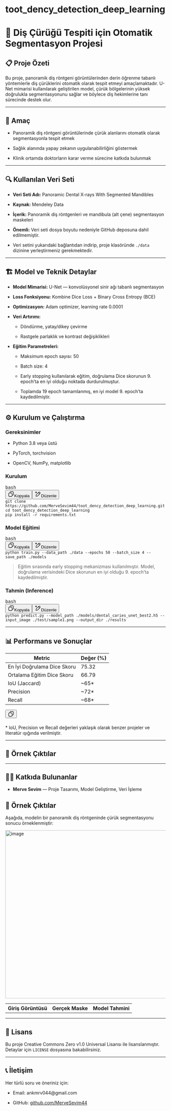 # toot_dency_detection_deep_learning
<h1 data-start="116" data-end="174">🦷 Diş Çürüğü Tespiti için Otomatik Segmentasyon Projesi</h1>
<h2 data-start="176" data-end="193">📋 Proje Özeti</h2>
<p data-start="195" data-end="502">Bu proje, panoramik diş röntgeni görüntülerinden derin öğrenme tabanlı yöntemlerle diş çürüklerini otomatik olarak tespit etmeyi amaçlamaktadır. U-Net mimarisi kullanılarak geliştirilen model, çürük bölgelerinin yüksek doğrulukla segmentasyonunu sağlar ve böylece diş hekimlerine tanı sürecinde destek olur.</p>
<hr data-start="504" data-end="507">
<h2 data-start="509" data-end="519">🎯 Amaç</h2>
<ul data-start="521" data-end="756">
<li data-start="521" data-end="623">
<p data-start="523" data-end="623">Panoramik diş röntgeni görüntülerinde çürük alanlarını otomatik olarak segmentasyonla tespit etmek</p>
</li>
<li data-start="624" data-end="687">
<p data-start="626" data-end="687">Sağlık alanında yapay zekanın uygulanabilirliğini göstermek</p>
</li>
<li data-start="688" data-end="756">
<p data-start="690" data-end="756">Klinik ortamda doktorların karar verme sürecine katkıda bulunmak</p>
</li>
</ul>
<hr data-start="758" data-end="761">
<h2 data-start="763" data-end="789">🔍 Kullanılan Veri Seti</h2>
<ul data-start="791" data-end="1228">
<li data-start="791" data-end="862">
<p data-start="793" data-end="862"><strong data-start="793" data-end="811">Veri Seti Adı:</strong> Panoramic Dental X-rays With Segmented Mandibles</p>
</li>
<li data-start="863" data-end="943">
<p data-start="865" data-end="943"><strong data-start="865" data-end="876">Kaynak:</strong> <a data-start="877" data-end="941" rel="noopener" target="_new" class="cursor-pointer">Mendeley Data</a></p>
</li>
<li data-start="944" data-end="1032">
<p data-start="946" data-end="1032"><strong data-start="946" data-end="957">İçerik:</strong> Panoramik diş röntgenleri ve mandibula (alt çene) segmentasyon maskeleri</p>
</li>
<li data-start="1033" data-end="1117">
<p data-start="1035" data-end="1117"><strong data-start="1035" data-end="1046">Önemli:</strong> Veri seti dosya boyutu nedeniyle GitHub deposuna dahil edilmemiştir.</p>
</li>
<li data-start="1118" data-end="1228">
<p data-start="1120" data-end="1228">Veri setini yukarıdaki bağlantıdan indirip, proje klasöründe <code data-start="1181" data-end="1189">./data</code> dizinine yerleştirmeniz gerekmektedir.</p>
</li>
</ul>
<hr data-start="1230" data-end="1233">
<h2 data-start="1235" data-end="1266">🏗️ Model ve Teknik Detaylar</h2>
<ul data-start="1268" data-end="1862">
<li data-start="1268" data-end="1344">
<p data-start="1270" data-end="1344"><strong data-start="1270" data-end="1289">Model Mimarisi:</strong> U-Net — konvolüsyonel sinir ağı tabanlı segmentasyon</p>
</li>
<li data-start="1345" data-end="1416">
<p data-start="1347" data-end="1416"><strong data-start="1347" data-end="1367">Loss Fonksiyonu:</strong> Kombine Dice Loss + Binary Cross Entropy (BCE)</p>
</li>
<li data-start="1417" data-end="1475">
<p data-start="1419" data-end="1475"><strong data-start="1419" data-end="1436">Optimizasyon:</strong> Adam optimizer, learning rate 0.0001</p>
</li>
<li data-start="1476" data-end="1586">
<p data-start="1478" data-end="1498"><strong data-start="1478" data-end="1496">Veri Artırımı:</strong></p>
<ul data-start="1501" data-end="1586">
<li data-start="1501" data-end="1534">
<p data-start="1503" data-end="1534">Döndürme, yatay/dikey çevirme</p>
</li>
<li data-start="1537" data-end="1586">
<p data-start="1539" data-end="1586">Rastgele parlaklık ve kontrast değişiklikleri</p>
</li>
</ul>
</li>
<li data-start="1587" data-end="1862">
<p data-start="1589" data-end="1616"><strong data-start="1589" data-end="1614">Eğitim Parametreleri:</strong></p>
<ul data-start="1619" data-end="1862">
<li data-start="1619" data-end="1648">
<p data-start="1621" data-end="1648">Maksimum epoch sayısı: 50</p>
</li>
<li data-start="1651" data-end="1668">
<p data-start="1653" data-end="1668">Batch size: 4</p>
</li>
<li data-start="1671" data-end="1784">
<p data-start="1673" data-end="1784">Early stopping kullanılarak eğitim, doğrulama Dice skorunun 9. epoch’ta en iyi olduğu noktada durdurulmuştur.</p>
</li>
<li data-start="1787" data-end="1862">
<p data-start="1789" data-end="1862">Toplamda 19 epoch tamamlanmış, en iyi model 9. epoch’ta kaydedilmiştir.</p>
</li>
</ul>
</li>
</ul>
<hr data-start="1864" data-end="1867">
<h2 data-start="1869" data-end="1896">⚙️ Kurulum ve Çalıştırma</h2>
<h3 data-start="1898" data-end="1915">Gereksinimler</h3>
<ul data-start="1917" data-end="1996">
<li data-start="1917" data-end="1941">
<p data-start="1919" data-end="1941">Python 3.8 veya üstü</p>
</li>
<li data-start="1942" data-end="1966">
<p data-start="1944" data-end="1966">PyTorch, torchvision</p>
</li>
<li data-start="1967" data-end="1996">
<p data-start="1969" data-end="1996">OpenCV, NumPy, matplotlib</p>
</li>
</ul>
<h3 data-start="1998" data-end="2009">Kurulum</h3>
<pre class="overflow-visible!" data-start="2011" data-end="2157"><div class="contain-inline-size rounded-2xl relative bg-token-sidebar-surface-primary"><div class="flex items-center text-token-text-secondary px-4 py-2 text-xs font-sans justify-between h-9 bg-token-sidebar-surface-primary select-none rounded-t-2xl">bash</div><div class="sticky top-9"><div class="absolute end-0 bottom-0 flex h-9 items-center pe-2"><div class="bg-token-bg-elevated-secondary text-token-text-secondary flex items-center gap-4 rounded-sm px-2 font-sans text-xs"><button class="flex gap-1 items-center select-none py-1" aria-label="Kopyala"><svg width="20" height="20" viewBox="0 0 20 20" fill="currentColor" xmlns="http://www.w3.org/2000/svg" class="icon-xs"><path d="M12.668 10.667C12.668 9.95614 12.668 9.46258 12.6367 9.0791C12.6137 8.79732 12.5758 8.60761 12.5244 8.46387L12.4688 8.33399C12.3148 8.03193 12.0803 7.77885 11.793 7.60254L11.666 7.53125C11.508 7.45087 11.2963 7.39395 10.9209 7.36328C10.5374 7.33197 10.0439 7.33203 9.33301 7.33203H6.5C5.78896 7.33203 5.29563 7.33195 4.91211 7.36328C4.63016 7.38632 4.44065 7.42413 4.29688 7.47559L4.16699 7.53125C3.86488 7.68518 3.61186 7.9196 3.43555 8.20703L3.36524 8.33399C3.28478 8.49198 3.22795 8.70352 3.19727 9.0791C3.16595 9.46259 3.16504 9.95611 3.16504 10.667V13.5C3.16504 14.211 3.16593 14.7044 3.19727 15.0879C3.22797 15.4636 3.28473 15.675 3.36524 15.833L3.43555 15.959C3.61186 16.2466 3.86474 16.4807 4.16699 16.6348L4.29688 16.6914C4.44063 16.7428 4.63025 16.7797 4.91211 16.8027C5.29563 16.8341 5.78896 16.835 6.5 16.835H9.33301C10.0439 16.835 10.5374 16.8341 10.9209 16.8027C11.2965 16.772 11.508 16.7152 11.666 16.6348L11.793 16.5645C12.0804 16.3881 12.3148 16.1351 12.4688 15.833L12.5244 15.7031C12.5759 15.5594 12.6137 15.3698 12.6367 15.0879C12.6681 14.7044 12.668 14.211 12.668 13.5V10.667ZM13.998 12.665C14.4528 12.6634 14.8011 12.6602 15.0879 12.6367C15.4635 12.606 15.675 12.5492 15.833 12.4688L15.959 12.3975C16.2466 12.2211 16.4808 11.9682 16.6348 11.666L16.6914 11.5361C16.7428 11.3924 16.7797 11.2026 16.8027 10.9209C16.8341 10.5374 16.835 10.0439 16.835 9.33301V6.5C16.835 5.78896 16.8341 5.29563 16.8027 4.91211C16.7797 4.63025 16.7428 4.44063 16.6914 4.29688L16.6348 4.16699C16.4807 3.86474 16.2466 3.61186 15.959 3.43555L15.833 3.36524C15.675 3.28473 15.4636 3.22797 15.0879 3.19727C14.7044 3.16593 14.211 3.16504 13.5 3.16504H10.667C9.9561 3.16504 9.46259 3.16595 9.0791 3.19727C8.79739 3.22028 8.6076 3.2572 8.46387 3.30859L8.33399 3.36524C8.03176 3.51923 7.77886 3.75343 7.60254 4.04102L7.53125 4.16699C7.4508 4.32498 7.39397 4.53655 7.36328 4.91211C7.33985 5.19893 7.33562 5.54719 7.33399 6.00195H9.33301C10.022 6.00195 10.5791 6.00131 11.0293 6.03809C11.4873 6.07551 11.8937 6.15471 12.2705 6.34668L12.4883 6.46875C12.984 6.7728 13.3878 7.20854 13.6533 7.72949L13.7197 7.87207C13.8642 8.20859 13.9292 8.56974 13.9619 8.9707C13.9987 9.42092 13.998 9.97799 13.998 10.667V12.665ZM18.165 9.33301C18.165 10.022 18.1657 10.5791 18.1289 11.0293C18.0961 11.4302 18.0311 11.7914 17.8867 12.1279L17.8203 12.2705C17.5549 12.7914 17.1509 13.2272 16.6553 13.5313L16.4365 13.6533C16.0599 13.8452 15.6541 13.9245 15.1963 13.9619C14.8593 13.9895 14.4624 13.9935 13.9951 13.9951C13.9935 14.4624 13.9895 14.8593 13.9619 15.1963C13.9292 15.597 13.864 15.9576 13.7197 16.2939L13.6533 16.4365C13.3878 16.9576 12.9841 17.3941 12.4883 17.6982L12.2705 17.8203C11.8937 18.0123 11.4873 18.0915 11.0293 18.1289C10.5791 18.1657 10.022 18.165 9.33301 18.165H6.5C5.81091 18.165 5.25395 18.1657 4.80371 18.1289C4.40306 18.0962 4.04235 18.031 3.70606 17.8867L3.56348 17.8203C3.04244 17.5548 2.60585 17.151 2.30176 16.6553L2.17969 16.4365C1.98788 16.0599 1.90851 15.6541 1.87109 15.1963C1.83431 14.746 1.83496 14.1891 1.83496 13.5V10.667C1.83496 9.978 1.83432 9.42091 1.87109 8.9707C1.90851 8.5127 1.98772 8.10625 2.17969 7.72949L2.30176 7.51172C2.60586 7.0159 3.04236 6.6122 3.56348 6.34668L3.70606 6.28027C4.04237 6.136 4.40303 6.07083 4.80371 6.03809C5.14051 6.01057 5.53708 6.00551 6.00391 6.00391C6.00551 5.53708 6.01057 5.14051 6.03809 4.80371C6.0755 4.34588 6.15483 3.94012 6.34668 3.56348L6.46875 3.34473C6.77282 2.84912 7.20856 2.44514 7.72949 2.17969L7.87207 2.11328C8.20855 1.96886 8.56979 1.90385 8.9707 1.87109C9.42091 1.83432 9.978 1.83496 10.667 1.83496H13.5C14.1891 1.83496 14.746 1.83431 15.1963 1.87109C15.6541 1.90851 16.0599 1.98788 16.4365 2.17969L16.6553 2.30176C17.151 2.60585 17.5548 3.04244 17.8203 3.56348L17.8867 3.70606C18.031 4.04235 18.0962 4.40306 18.1289 4.80371C18.1657 5.25395 18.165 5.81091 18.165 6.5V9.33301Z"></path></svg>Kopyala</button><span class="" data-state="closed"><button class="flex items-center gap-1 py-1 select-none"><svg width="20" height="20" viewBox="0 0 20 20" fill="currentColor" xmlns="http://www.w3.org/2000/svg" class="icon-xs"><path d="M12.0303 4.11328C13.4406 2.70317 15.7275 2.70305 17.1377 4.11328C18.5474 5.52355 18.5476 7.81057 17.1377 9.2207L10.8457 15.5117C10.522 15.8354 10.2868 16.0723 10.0547 16.2627L9.82031 16.4395C9.61539 16.5794 9.39783 16.7003 9.1709 16.7998L8.94141 16.8916C8.75976 16.9582 8.57206 17.0072 8.35547 17.0518L7.59082 17.1865L5.19727 17.5859C5.05455 17.6097 4.90286 17.6358 4.77441 17.6455C4.67576 17.653 4.54196 17.6555 4.39648 17.6201L4.24707 17.5703C4.02415 17.4746 3.84119 17.3068 3.72559 17.0957L3.67969 17.0029C3.59322 16.8013 3.59553 16.6073 3.60547 16.4756C3.61519 16.3473 3.6403 16.1963 3.66406 16.0537L4.06348 13.6602C4.1638 13.0582 4.22517 12.6732 4.3584 12.3096L4.45117 12.0791C4.55073 11.8521 4.67152 11.6346 4.81152 11.4297L4.9873 11.1953C5.17772 10.9632 5.4146 10.728 5.73828 10.4043L12.0303 4.11328ZM6.67871 11.3447C6.32926 11.6942 6.14542 11.8803 6.01953 12.0332L5.90918 12.1797C5.81574 12.3165 5.73539 12.4618 5.66895 12.6133L5.60742 12.7666C5.52668 12.9869 5.48332 13.229 5.375 13.8789L4.97656 16.2725L4.97559 16.2744H4.97852L7.37207 15.875L8.08887 15.749C8.25765 15.7147 8.37336 15.6839 8.4834 15.6436L8.63672 15.5811C8.78817 15.5146 8.93356 15.4342 9.07031 15.3408L9.2168 15.2305C9.36965 15.1046 9.55583 14.9207 9.90527 14.5713L14.8926 9.58301L11.666 6.35742L6.67871 11.3447ZM16.1963 5.05371C15.3054 4.16304 13.8616 4.16305 12.9707 5.05371L12.6074 5.41602L15.833 8.64258L16.1963 8.2793C17.0869 7.38845 17.0869 5.94456 16.1963 5.05371Z"></path><path d="M4.58301 1.7832C4.72589 1.7832 4.84877 1.88437 4.87695 2.02441C4.99384 2.60873 5.22432 3.11642 5.58398 3.50391C5.94115 3.88854 6.44253 4.172 7.13281 4.28711C7.27713 4.3114 7.38267 4.43665 7.38281 4.58301C7.38281 4.7295 7.27723 4.8546 7.13281 4.87891C6.44249 4.99401 5.94116 5.27746 5.58398 5.66211C5.26908 6.00126 5.05404 6.43267 4.92676 6.92676L4.87695 7.1416C4.84891 7.28183 4.72601 7.38281 4.58301 7.38281C4.44013 7.38267 4.31709 7.28173 4.28906 7.1416C4.17212 6.55728 3.94179 6.04956 3.58203 5.66211C3.22483 5.27757 2.72347 4.99395 2.0332 4.87891C1.88897 4.85446 1.7832 4.72938 1.7832 4.58301C1.78335 4.43673 1.88902 4.3115 2.0332 4.28711C2.72366 4.17203 3.22481 3.88861 3.58203 3.50391C3.94186 3.11638 4.17214 2.60888 4.28906 2.02441L4.30371 1.97363C4.34801 1.86052 4.45804 1.78333 4.58301 1.7832Z"></path></svg>Düzenle</button></span></div></div></div><div class="overflow-y-auto p-4" dir="ltr"><code class="whitespace-pre! language-bash"><span><span>git </span><span><span class="hljs-built_in">clone</span></span><span> https://github.com/MerveSevim44/toot_dency_detection_deep_learning.git
</span><span><span class="hljs-built_in">cd</span></span><span> toot_dency_detection_deep_learning
pip install -r requirements.txt
</span></span></code></div></div></pre>

<h3 data-start="2159" data-end="2176">Model Eğitimi</h3>
<pre class="overflow-visible!" data-start="2178" data-end="2272"><div class="contain-inline-size rounded-2xl relative bg-token-sidebar-surface-primary"><div class="flex items-center text-token-text-secondary px-4 py-2 text-xs font-sans justify-between h-9 bg-token-sidebar-surface-primary select-none rounded-t-2xl">bash</div><div class="sticky top-9"><div class="absolute end-0 bottom-0 flex h-9 items-center pe-2"><div class="bg-token-bg-elevated-secondary text-token-text-secondary flex items-center gap-4 rounded-sm px-2 font-sans text-xs"><button class="flex gap-1 items-center select-none py-1" aria-label="Kopyala"><svg width="20" height="20" viewBox="0 0 20 20" fill="currentColor" xmlns="http://www.w3.org/2000/svg" class="icon-xs"><path d="M12.668 10.667C12.668 9.95614 12.668 9.46258 12.6367 9.0791C12.6137 8.79732 12.5758 8.60761 12.5244 8.46387L12.4688 8.33399C12.3148 8.03193 12.0803 7.77885 11.793 7.60254L11.666 7.53125C11.508 7.45087 11.2963 7.39395 10.9209 7.36328C10.5374 7.33197 10.0439 7.33203 9.33301 7.33203H6.5C5.78896 7.33203 5.29563 7.33195 4.91211 7.36328C4.63016 7.38632 4.44065 7.42413 4.29688 7.47559L4.16699 7.53125C3.86488 7.68518 3.61186 7.9196 3.43555 8.20703L3.36524 8.33399C3.28478 8.49198 3.22795 8.70352 3.19727 9.0791C3.16595 9.46259 3.16504 9.95611 3.16504 10.667V13.5C3.16504 14.211 3.16593 14.7044 3.19727 15.0879C3.22797 15.4636 3.28473 15.675 3.36524 15.833L3.43555 15.959C3.61186 16.2466 3.86474 16.4807 4.16699 16.6348L4.29688 16.6914C4.44063 16.7428 4.63025 16.7797 4.91211 16.8027C5.29563 16.8341 5.78896 16.835 6.5 16.835H9.33301C10.0439 16.835 10.5374 16.8341 10.9209 16.8027C11.2965 16.772 11.508 16.7152 11.666 16.6348L11.793 16.5645C12.0804 16.3881 12.3148 16.1351 12.4688 15.833L12.5244 15.7031C12.5759 15.5594 12.6137 15.3698 12.6367 15.0879C12.6681 14.7044 12.668 14.211 12.668 13.5V10.667ZM13.998 12.665C14.4528 12.6634 14.8011 12.6602 15.0879 12.6367C15.4635 12.606 15.675 12.5492 15.833 12.4688L15.959 12.3975C16.2466 12.2211 16.4808 11.9682 16.6348 11.666L16.6914 11.5361C16.7428 11.3924 16.7797 11.2026 16.8027 10.9209C16.8341 10.5374 16.835 10.0439 16.835 9.33301V6.5C16.835 5.78896 16.8341 5.29563 16.8027 4.91211C16.7797 4.63025 16.7428 4.44063 16.6914 4.29688L16.6348 4.16699C16.4807 3.86474 16.2466 3.61186 15.959 3.43555L15.833 3.36524C15.675 3.28473 15.4636 3.22797 15.0879 3.19727C14.7044 3.16593 14.211 3.16504 13.5 3.16504H10.667C9.9561 3.16504 9.46259 3.16595 9.0791 3.19727C8.79739 3.22028 8.6076 3.2572 8.46387 3.30859L8.33399 3.36524C8.03176 3.51923 7.77886 3.75343 7.60254 4.04102L7.53125 4.16699C7.4508 4.32498 7.39397 4.53655 7.36328 4.91211C7.33985 5.19893 7.33562 5.54719 7.33399 6.00195H9.33301C10.022 6.00195 10.5791 6.00131 11.0293 6.03809C11.4873 6.07551 11.8937 6.15471 12.2705 6.34668L12.4883 6.46875C12.984 6.7728 13.3878 7.20854 13.6533 7.72949L13.7197 7.87207C13.8642 8.20859 13.9292 8.56974 13.9619 8.9707C13.9987 9.42092 13.998 9.97799 13.998 10.667V12.665ZM18.165 9.33301C18.165 10.022 18.1657 10.5791 18.1289 11.0293C18.0961 11.4302 18.0311 11.7914 17.8867 12.1279L17.8203 12.2705C17.5549 12.7914 17.1509 13.2272 16.6553 13.5313L16.4365 13.6533C16.0599 13.8452 15.6541 13.9245 15.1963 13.9619C14.8593 13.9895 14.4624 13.9935 13.9951 13.9951C13.9935 14.4624 13.9895 14.8593 13.9619 15.1963C13.9292 15.597 13.864 15.9576 13.7197 16.2939L13.6533 16.4365C13.3878 16.9576 12.9841 17.3941 12.4883 17.6982L12.2705 17.8203C11.8937 18.0123 11.4873 18.0915 11.0293 18.1289C10.5791 18.1657 10.022 18.165 9.33301 18.165H6.5C5.81091 18.165 5.25395 18.1657 4.80371 18.1289C4.40306 18.0962 4.04235 18.031 3.70606 17.8867L3.56348 17.8203C3.04244 17.5548 2.60585 17.151 2.30176 16.6553L2.17969 16.4365C1.98788 16.0599 1.90851 15.6541 1.87109 15.1963C1.83431 14.746 1.83496 14.1891 1.83496 13.5V10.667C1.83496 9.978 1.83432 9.42091 1.87109 8.9707C1.90851 8.5127 1.98772 8.10625 2.17969 7.72949L2.30176 7.51172C2.60586 7.0159 3.04236 6.6122 3.56348 6.34668L3.70606 6.28027C4.04237 6.136 4.40303 6.07083 4.80371 6.03809C5.14051 6.01057 5.53708 6.00551 6.00391 6.00391C6.00551 5.53708 6.01057 5.14051 6.03809 4.80371C6.0755 4.34588 6.15483 3.94012 6.34668 3.56348L6.46875 3.34473C6.77282 2.84912 7.20856 2.44514 7.72949 2.17969L7.87207 2.11328C8.20855 1.96886 8.56979 1.90385 8.9707 1.87109C9.42091 1.83432 9.978 1.83496 10.667 1.83496H13.5C14.1891 1.83496 14.746 1.83431 15.1963 1.87109C15.6541 1.90851 16.0599 1.98788 16.4365 2.17969L16.6553 2.30176C17.151 2.60585 17.5548 3.04244 17.8203 3.56348L17.8867 3.70606C18.031 4.04235 18.0962 4.40306 18.1289 4.80371C18.1657 5.25395 18.165 5.81091 18.165 6.5V9.33301Z"></path></svg>Kopyala</button><span class="" data-state="closed"><button class="flex items-center gap-1 py-1 select-none"><svg width="20" height="20" viewBox="0 0 20 20" fill="currentColor" xmlns="http://www.w3.org/2000/svg" class="icon-xs"><path d="M12.0303 4.11328C13.4406 2.70317 15.7275 2.70305 17.1377 4.11328C18.5474 5.52355 18.5476 7.81057 17.1377 9.2207L10.8457 15.5117C10.522 15.8354 10.2868 16.0723 10.0547 16.2627L9.82031 16.4395C9.61539 16.5794 9.39783 16.7003 9.1709 16.7998L8.94141 16.8916C8.75976 16.9582 8.57206 17.0072 8.35547 17.0518L7.59082 17.1865L5.19727 17.5859C5.05455 17.6097 4.90286 17.6358 4.77441 17.6455C4.67576 17.653 4.54196 17.6555 4.39648 17.6201L4.24707 17.5703C4.02415 17.4746 3.84119 17.3068 3.72559 17.0957L3.67969 17.0029C3.59322 16.8013 3.59553 16.6073 3.60547 16.4756C3.61519 16.3473 3.6403 16.1963 3.66406 16.0537L4.06348 13.6602C4.1638 13.0582 4.22517 12.6732 4.3584 12.3096L4.45117 12.0791C4.55073 11.8521 4.67152 11.6346 4.81152 11.4297L4.9873 11.1953C5.17772 10.9632 5.4146 10.728 5.73828 10.4043L12.0303 4.11328ZM6.67871 11.3447C6.32926 11.6942 6.14542 11.8803 6.01953 12.0332L5.90918 12.1797C5.81574 12.3165 5.73539 12.4618 5.66895 12.6133L5.60742 12.7666C5.52668 12.9869 5.48332 13.229 5.375 13.8789L4.97656 16.2725L4.97559 16.2744H4.97852L7.37207 15.875L8.08887 15.749C8.25765 15.7147 8.37336 15.6839 8.4834 15.6436L8.63672 15.5811C8.78817 15.5146 8.93356 15.4342 9.07031 15.3408L9.2168 15.2305C9.36965 15.1046 9.55583 14.9207 9.90527 14.5713L14.8926 9.58301L11.666 6.35742L6.67871 11.3447ZM16.1963 5.05371C15.3054 4.16304 13.8616 4.16305 12.9707 5.05371L12.6074 5.41602L15.833 8.64258L16.1963 8.2793C17.0869 7.38845 17.0869 5.94456 16.1963 5.05371Z"></path><path d="M4.58301 1.7832C4.72589 1.7832 4.84877 1.88437 4.87695 2.02441C4.99384 2.60873 5.22432 3.11642 5.58398 3.50391C5.94115 3.88854 6.44253 4.172 7.13281 4.28711C7.27713 4.3114 7.38267 4.43665 7.38281 4.58301C7.38281 4.7295 7.27723 4.8546 7.13281 4.87891C6.44249 4.99401 5.94116 5.27746 5.58398 5.66211C5.26908 6.00126 5.05404 6.43267 4.92676 6.92676L4.87695 7.1416C4.84891 7.28183 4.72601 7.38281 4.58301 7.38281C4.44013 7.38267 4.31709 7.28173 4.28906 7.1416C4.17212 6.55728 3.94179 6.04956 3.58203 5.66211C3.22483 5.27757 2.72347 4.99395 2.0332 4.87891C1.88897 4.85446 1.7832 4.72938 1.7832 4.58301C1.78335 4.43673 1.88902 4.3115 2.0332 4.28711C2.72366 4.17203 3.22481 3.88861 3.58203 3.50391C3.94186 3.11638 4.17214 2.60888 4.28906 2.02441L4.30371 1.97363C4.34801 1.86052 4.45804 1.78333 4.58301 1.7832Z"></path></svg>Düzenle</button></span></div></div></div><div class="overflow-y-auto p-4" dir="ltr"><code class="whitespace-pre! language-bash"><span><span>python train.py --data_path ./data --epochs 50 --batch_size 4 --save_path ./models
</span></span></code></div></div></pre>
<blockquote data-start="2274" data-end="2420">
<p data-start="2276" data-end="2420">Eğitim sırasında early stopping mekanizması kullanılmıştır. Model, doğrulama verisindeki Dice skorunun en iyi olduğu 9. epoch’ta kaydedilmiştir.</p>
</blockquote>
<h3 data-start="2422" data-end="2444">Tahmin (Inference)</h3>
<pre class="overflow-visible!" data-start="2446" data-end="2567"><div class="contain-inline-size rounded-2xl relative bg-token-sidebar-surface-primary"><div class="flex items-center text-token-text-secondary px-4 py-2 text-xs font-sans justify-between h-9 bg-token-sidebar-surface-primary select-none rounded-t-2xl">bash</div><div class="sticky top-9"><div class="absolute end-0 bottom-0 flex h-9 items-center pe-2"><div class="bg-token-bg-elevated-secondary text-token-text-secondary flex items-center gap-4 rounded-sm px-2 font-sans text-xs"><button class="flex gap-1 items-center select-none py-1" aria-label="Kopyala"><svg width="20" height="20" viewBox="0 0 20 20" fill="currentColor" xmlns="http://www.w3.org/2000/svg" class="icon-xs"><path d="M12.668 10.667C12.668 9.95614 12.668 9.46258 12.6367 9.0791C12.6137 8.79732 12.5758 8.60761 12.5244 8.46387L12.4688 8.33399C12.3148 8.03193 12.0803 7.77885 11.793 7.60254L11.666 7.53125C11.508 7.45087 11.2963 7.39395 10.9209 7.36328C10.5374 7.33197 10.0439 7.33203 9.33301 7.33203H6.5C5.78896 7.33203 5.29563 7.33195 4.91211 7.36328C4.63016 7.38632 4.44065 7.42413 4.29688 7.47559L4.16699 7.53125C3.86488 7.68518 3.61186 7.9196 3.43555 8.20703L3.36524 8.33399C3.28478 8.49198 3.22795 8.70352 3.19727 9.0791C3.16595 9.46259 3.16504 9.95611 3.16504 10.667V13.5C3.16504 14.211 3.16593 14.7044 3.19727 15.0879C3.22797 15.4636 3.28473 15.675 3.36524 15.833L3.43555 15.959C3.61186 16.2466 3.86474 16.4807 4.16699 16.6348L4.29688 16.6914C4.44063 16.7428 4.63025 16.7797 4.91211 16.8027C5.29563 16.8341 5.78896 16.835 6.5 16.835H9.33301C10.0439 16.835 10.5374 16.8341 10.9209 16.8027C11.2965 16.772 11.508 16.7152 11.666 16.6348L11.793 16.5645C12.0804 16.3881 12.3148 16.1351 12.4688 15.833L12.5244 15.7031C12.5759 15.5594 12.6137 15.3698 12.6367 15.0879C12.6681 14.7044 12.668 14.211 12.668 13.5V10.667ZM13.998 12.665C14.4528 12.6634 14.8011 12.6602 15.0879 12.6367C15.4635 12.606 15.675 12.5492 15.833 12.4688L15.959 12.3975C16.2466 12.2211 16.4808 11.9682 16.6348 11.666L16.6914 11.5361C16.7428 11.3924 16.7797 11.2026 16.8027 10.9209C16.8341 10.5374 16.835 10.0439 16.835 9.33301V6.5C16.835 5.78896 16.8341 5.29563 16.8027 4.91211C16.7797 4.63025 16.7428 4.44063 16.6914 4.29688L16.6348 4.16699C16.4807 3.86474 16.2466 3.61186 15.959 3.43555L15.833 3.36524C15.675 3.28473 15.4636 3.22797 15.0879 3.19727C14.7044 3.16593 14.211 3.16504 13.5 3.16504H10.667C9.9561 3.16504 9.46259 3.16595 9.0791 3.19727C8.79739 3.22028 8.6076 3.2572 8.46387 3.30859L8.33399 3.36524C8.03176 3.51923 7.77886 3.75343 7.60254 4.04102L7.53125 4.16699C7.4508 4.32498 7.39397 4.53655 7.36328 4.91211C7.33985 5.19893 7.33562 5.54719 7.33399 6.00195H9.33301C10.022 6.00195 10.5791 6.00131 11.0293 6.03809C11.4873 6.07551 11.8937 6.15471 12.2705 6.34668L12.4883 6.46875C12.984 6.7728 13.3878 7.20854 13.6533 7.72949L13.7197 7.87207C13.8642 8.20859 13.9292 8.56974 13.9619 8.9707C13.9987 9.42092 13.998 9.97799 13.998 10.667V12.665ZM18.165 9.33301C18.165 10.022 18.1657 10.5791 18.1289 11.0293C18.0961 11.4302 18.0311 11.7914 17.8867 12.1279L17.8203 12.2705C17.5549 12.7914 17.1509 13.2272 16.6553 13.5313L16.4365 13.6533C16.0599 13.8452 15.6541 13.9245 15.1963 13.9619C14.8593 13.9895 14.4624 13.9935 13.9951 13.9951C13.9935 14.4624 13.9895 14.8593 13.9619 15.1963C13.9292 15.597 13.864 15.9576 13.7197 16.2939L13.6533 16.4365C13.3878 16.9576 12.9841 17.3941 12.4883 17.6982L12.2705 17.8203C11.8937 18.0123 11.4873 18.0915 11.0293 18.1289C10.5791 18.1657 10.022 18.165 9.33301 18.165H6.5C5.81091 18.165 5.25395 18.1657 4.80371 18.1289C4.40306 18.0962 4.04235 18.031 3.70606 17.8867L3.56348 17.8203C3.04244 17.5548 2.60585 17.151 2.30176 16.6553L2.17969 16.4365C1.98788 16.0599 1.90851 15.6541 1.87109 15.1963C1.83431 14.746 1.83496 14.1891 1.83496 13.5V10.667C1.83496 9.978 1.83432 9.42091 1.87109 8.9707C1.90851 8.5127 1.98772 8.10625 2.17969 7.72949L2.30176 7.51172C2.60586 7.0159 3.04236 6.6122 3.56348 6.34668L3.70606 6.28027C4.04237 6.136 4.40303 6.07083 4.80371 6.03809C5.14051 6.01057 5.53708 6.00551 6.00391 6.00391C6.00551 5.53708 6.01057 5.14051 6.03809 4.80371C6.0755 4.34588 6.15483 3.94012 6.34668 3.56348L6.46875 3.34473C6.77282 2.84912 7.20856 2.44514 7.72949 2.17969L7.87207 2.11328C8.20855 1.96886 8.56979 1.90385 8.9707 1.87109C9.42091 1.83432 9.978 1.83496 10.667 1.83496H13.5C14.1891 1.83496 14.746 1.83431 15.1963 1.87109C15.6541 1.90851 16.0599 1.98788 16.4365 2.17969L16.6553 2.30176C17.151 2.60585 17.5548 3.04244 17.8203 3.56348L17.8867 3.70606C18.031 4.04235 18.0962 4.40306 18.1289 4.80371C18.1657 5.25395 18.165 5.81091 18.165 6.5V9.33301Z"></path></svg>Kopyala</button><span class="" data-state="closed"><button class="flex items-center gap-1 py-1 select-none"><svg width="20" height="20" viewBox="0 0 20 20" fill="currentColor" xmlns="http://www.w3.org/2000/svg" class="icon-xs"><path d="M12.0303 4.11328C13.4406 2.70317 15.7275 2.70305 17.1377 4.11328C18.5474 5.52355 18.5476 7.81057 17.1377 9.2207L10.8457 15.5117C10.522 15.8354 10.2868 16.0723 10.0547 16.2627L9.82031 16.4395C9.61539 16.5794 9.39783 16.7003 9.1709 16.7998L8.94141 16.8916C8.75976 16.9582 8.57206 17.0072 8.35547 17.0518L7.59082 17.1865L5.19727 17.5859C5.05455 17.6097 4.90286 17.6358 4.77441 17.6455C4.67576 17.653 4.54196 17.6555 4.39648 17.6201L4.24707 17.5703C4.02415 17.4746 3.84119 17.3068 3.72559 17.0957L3.67969 17.0029C3.59322 16.8013 3.59553 16.6073 3.60547 16.4756C3.61519 16.3473 3.6403 16.1963 3.66406 16.0537L4.06348 13.6602C4.1638 13.0582 4.22517 12.6732 4.3584 12.3096L4.45117 12.0791C4.55073 11.8521 4.67152 11.6346 4.81152 11.4297L4.9873 11.1953C5.17772 10.9632 5.4146 10.728 5.73828 10.4043L12.0303 4.11328ZM6.67871 11.3447C6.32926 11.6942 6.14542 11.8803 6.01953 12.0332L5.90918 12.1797C5.81574 12.3165 5.73539 12.4618 5.66895 12.6133L5.60742 12.7666C5.52668 12.9869 5.48332 13.229 5.375 13.8789L4.97656 16.2725L4.97559 16.2744H4.97852L7.37207 15.875L8.08887 15.749C8.25765 15.7147 8.37336 15.6839 8.4834 15.6436L8.63672 15.5811C8.78817 15.5146 8.93356 15.4342 9.07031 15.3408L9.2168 15.2305C9.36965 15.1046 9.55583 14.9207 9.90527 14.5713L14.8926 9.58301L11.666 6.35742L6.67871 11.3447ZM16.1963 5.05371C15.3054 4.16304 13.8616 4.16305 12.9707 5.05371L12.6074 5.41602L15.833 8.64258L16.1963 8.2793C17.0869 7.38845 17.0869 5.94456 16.1963 5.05371Z"></path><path d="M4.58301 1.7832C4.72589 1.7832 4.84877 1.88437 4.87695 2.02441C4.99384 2.60873 5.22432 3.11642 5.58398 3.50391C5.94115 3.88854 6.44253 4.172 7.13281 4.28711C7.27713 4.3114 7.38267 4.43665 7.38281 4.58301C7.38281 4.7295 7.27723 4.8546 7.13281 4.87891C6.44249 4.99401 5.94116 5.27746 5.58398 5.66211C5.26908 6.00126 5.05404 6.43267 4.92676 6.92676L4.87695 7.1416C4.84891 7.28183 4.72601 7.38281 4.58301 7.38281C4.44013 7.38267 4.31709 7.28173 4.28906 7.1416C4.17212 6.55728 3.94179 6.04956 3.58203 5.66211C3.22483 5.27757 2.72347 4.99395 2.0332 4.87891C1.88897 4.85446 1.7832 4.72938 1.7832 4.58301C1.78335 4.43673 1.88902 4.3115 2.0332 4.28711C2.72366 4.17203 3.22481 3.88861 3.58203 3.50391C3.94186 3.11638 4.17214 2.60888 4.28906 2.02441L4.30371 1.97363C4.34801 1.86052 4.45804 1.78333 4.58301 1.7832Z"></path></svg>Düzenle</button></span></div></div></div><div class="overflow-y-auto p-4" dir="ltr"><code class="whitespace-pre! language-bash"><span><span>python predict.py --model_path ./models/dental_caries_unet_best2.h5 --input_image ./test/sample1.png --output_dir ./results
</span></span></code></div></div></pre>
<hr data-start="2569" data-end="2572">
<h2 data-start="2574" data-end="2602">📊 Performans ve Sonuçlar</h2>
<div class="_tableContainer_16hzy_1"><div tabindex="-1" class="_tableWrapper_16hzy_14 group flex w-fit flex-col-reverse"><table data-start="2604" data-end="2887" class="w-fit min-w-(--thread-content-width)"><thead data-start="2604" data-end="2633"><tr data-start="2604" data-end="2633"><th data-start="2604" data-end="2619" data-col-size="sm">Metric</th><th data-start="2619" data-end="2633" data-col-size="sm">Değer (%)</th></tr></thead><tbody data-start="2664" data-end="2887"><tr data-start="2664" data-end="2708"><td data-start="2664" data-end="2694" data-col-size="sm">En İyi Doğrulama Dice Skoru</td><td data-start="2694" data-end="2708" data-col-size="sm">75.32</td></tr><tr data-start="2709" data-end="2754"><td data-start="2709" data-end="2740" data-col-size="sm">Ortalama Eğitim Dice Skoru</td><td data-start="2740" data-end="2754" data-col-size="sm">66.79</td></tr><tr data-start="2755" data-end="2799"><td data-start="2755" data-end="2785" data-col-size="sm">IoU (Jaccard)</td><td data-start="2785" data-end="2799" data-col-size="sm">~65*</td></tr><tr data-start="2800" data-end="2843"><td data-start="2800" data-end="2829" data-col-size="sm">Precision</td><td data-start="2829" data-end="2843" data-col-size="sm">~72*</td></tr><tr data-start="2844" data-end="2887"><td data-start="2844" data-end="2873" data-col-size="sm">Recall</td><td data-start="2873" data-end="2887" data-col-size="sm">~68*</td></tr></tbody></table><div class="sticky end-(--thread-content-margin) h-0 self-end select-none"><div class="absolute end-0 flex items-end" style="height: 32.7969px;"><span class="" data-state="closed"><button aria-label="Tabloyu kopyala" class="hover:bg-token-bg-tertiary text-token-text-secondary my-1 rounded-sm p-1 transition-opacity group-[:not(:hover):not(:focus-within)]:pointer-events-none group-[:not(:hover):not(:focus-within)]:opacity-0"><svg width="20" height="20" viewBox="0 0 20 20" fill="currentColor" xmlns="http://www.w3.org/2000/svg" class="icon"><path d="M12.668 10.667C12.668 9.95614 12.668 9.46258 12.6367 9.0791C12.6137 8.79732 12.5758 8.60761 12.5244 8.46387L12.4688 8.33399C12.3148 8.03193 12.0803 7.77885 11.793 7.60254L11.666 7.53125C11.508 7.45087 11.2963 7.39395 10.9209 7.36328C10.5374 7.33197 10.0439 7.33203 9.33301 7.33203H6.5C5.78896 7.33203 5.29563 7.33195 4.91211 7.36328C4.63016 7.38632 4.44065 7.42413 4.29688 7.47559L4.16699 7.53125C3.86488 7.68518 3.61186 7.9196 3.43555 8.20703L3.36524 8.33399C3.28478 8.49198 3.22795 8.70352 3.19727 9.0791C3.16595 9.46259 3.16504 9.95611 3.16504 10.667V13.5C3.16504 14.211 3.16593 14.7044 3.19727 15.0879C3.22797 15.4636 3.28473 15.675 3.36524 15.833L3.43555 15.959C3.61186 16.2466 3.86474 16.4807 4.16699 16.6348L4.29688 16.6914C4.44063 16.7428 4.63025 16.7797 4.91211 16.8027C5.29563 16.8341 5.78896 16.835 6.5 16.835H9.33301C10.0439 16.835 10.5374 16.8341 10.9209 16.8027C11.2965 16.772 11.508 16.7152 11.666 16.6348L11.793 16.5645C12.0804 16.3881 12.3148 16.1351 12.4688 15.833L12.5244 15.7031C12.5759 15.5594 12.6137 15.3698 12.6367 15.0879C12.6681 14.7044 12.668 14.211 12.668 13.5V10.667ZM13.998 12.665C14.4528 12.6634 14.8011 12.6602 15.0879 12.6367C15.4635 12.606 15.675 12.5492 15.833 12.4688L15.959 12.3975C16.2466 12.2211 16.4808 11.9682 16.6348 11.666L16.6914 11.5361C16.7428 11.3924 16.7797 11.2026 16.8027 10.9209C16.8341 10.5374 16.835 10.0439 16.835 9.33301V6.5C16.835 5.78896 16.8341 5.29563 16.8027 4.91211C16.7797 4.63025 16.7428 4.44063 16.6914 4.29688L16.6348 4.16699C16.4807 3.86474 16.2466 3.61186 15.959 3.43555L15.833 3.36524C15.675 3.28473 15.4636 3.22797 15.0879 3.19727C14.7044 3.16593 14.211 3.16504 13.5 3.16504H10.667C9.9561 3.16504 9.46259 3.16595 9.0791 3.19727C8.79739 3.22028 8.6076 3.2572 8.46387 3.30859L8.33399 3.36524C8.03176 3.51923 7.77886 3.75343 7.60254 4.04102L7.53125 4.16699C7.4508 4.32498 7.39397 4.53655 7.36328 4.91211C7.33985 5.19893 7.33562 5.54719 7.33399 6.00195H9.33301C10.022 6.00195 10.5791 6.00131 11.0293 6.03809C11.4873 6.07551 11.8937 6.15471 12.2705 6.34668L12.4883 6.46875C12.984 6.7728 13.3878 7.20854 13.6533 7.72949L13.7197 7.87207C13.8642 8.20859 13.9292 8.56974 13.9619 8.9707C13.9987 9.42092 13.998 9.97799 13.998 10.667V12.665ZM18.165 9.33301C18.165 10.022 18.1657 10.5791 18.1289 11.0293C18.0961 11.4302 18.0311 11.7914 17.8867 12.1279L17.8203 12.2705C17.5549 12.7914 17.1509 13.2272 16.6553 13.5313L16.4365 13.6533C16.0599 13.8452 15.6541 13.9245 15.1963 13.9619C14.8593 13.9895 14.4624 13.9935 13.9951 13.9951C13.9935 14.4624 13.9895 14.8593 13.9619 15.1963C13.9292 15.597 13.864 15.9576 13.7197 16.2939L13.6533 16.4365C13.3878 16.9576 12.9841 17.3941 12.4883 17.6982L12.2705 17.8203C11.8937 18.0123 11.4873 18.0915 11.0293 18.1289C10.5791 18.1657 10.022 18.165 9.33301 18.165H6.5C5.81091 18.165 5.25395 18.1657 4.80371 18.1289C4.40306 18.0962 4.04235 18.031 3.70606 17.8867L3.56348 17.8203C3.04244 17.5548 2.60585 17.151 2.30176 16.6553L2.17969 16.4365C1.98788 16.0599 1.90851 15.6541 1.87109 15.1963C1.83431 14.746 1.83496 14.1891 1.83496 13.5V10.667C1.83496 9.978 1.83432 9.42091 1.87109 8.9707C1.90851 8.5127 1.98772 8.10625 2.17969 7.72949L2.30176 7.51172C2.60586 7.0159 3.04236 6.6122 3.56348 6.34668L3.70606 6.28027C4.04237 6.136 4.40303 6.07083 4.80371 6.03809C5.14051 6.01057 5.53708 6.00551 6.00391 6.00391C6.00551 5.53708 6.01057 5.14051 6.03809 4.80371C6.0755 4.34588 6.15483 3.94012 6.34668 3.56348L6.46875 3.34473C6.77282 2.84912 7.20856 2.44514 7.72949 2.17969L7.87207 2.11328C8.20855 1.96886 8.56979 1.90385 8.9707 1.87109C9.42091 1.83432 9.978 1.83496 10.667 1.83496H13.5C14.1891 1.83496 14.746 1.83431 15.1963 1.87109C15.6541 1.90851 16.0599 1.98788 16.4365 2.17969L16.6553 2.30176C17.151 2.60585 17.5548 3.04244 17.8203 3.56348L17.8867 3.70606C18.031 4.04235 18.0962 4.40306 18.1289 4.80371C18.1657 5.25395 18.165 5.81091 18.165 6.5V9.33301Z"></path></svg></button></span></div></div></div></div>
<p data-start="2889" data-end="2993">* IoU, Precision ve Recall değerleri yaklaşık olarak benzer projeler ve literatür ışığında verilmiştir.</p>
<hr data-start="2995" data-end="2998">
<h2 data-start="3000" data-end="3020">📸 Örnek Çıktılar</h2>
<p data-start="3022" data-end="3072"><div></div></p>
<hr data-start="3074" data-end="3077">
<h2 data-start="3079" data-end="3106">👩&zwj;💻 Katkıda Bulunanlar</h2>
<ul data-start="3108" data-end="3173">
<li data-start="3108" data-end="3173">
<p data-start="3110" data-end="3173"><strong data-start="3110" data-end="3125">Merve Sevim</strong> — Proje Tasarımı, Model Geliştirme, Veri İşleme</p>
</li>
</ul>
<h2>📸 Örnek Çıktılar</h2>

<p>Aşağıda, modelin bir panoramik diş röntgeninde çürük segmentasyonu sonucu örneklenmiştir:</p>

<table>
  <thead>
    <tr>
      <th>Giriş Görüntüsü</th>
      <th>Gerçek Maske</th>
      <th>Model Tahmini</th>
    </tr>
  </thead>
  <tbody>
    <tr>

  <img width="1555" height="526" alt="image" src="https://github.com/user-attachments/assets/04a66d34-90b8-42a9-8530-fd2b1a8aa8cc" />

  </tr>
  </tbody>
</table>

<hr data-start="3175" data-end="3178">
<h2 data-start="3180" data-end="3192">📄 Lisans</h2>
<p data-start="3194" data-end="3285">Bu proje Creative Commons Zero v1.0 Universal Lisansı ile lisanslanmıştır. Detaylar için <code data-start="3250" data-end="3259">LICENSE</code> dosyasına bakabilirsiniz.</p>
<hr data-start="3287" data-end="3290">
<h2 data-start="3292" data-end="3306">📞 İletişim</h2>
<p data-start="3308" data-end="3340">Her türlü soru ve öneriniz için:</p>
<ul data-start="3342" data-end="3443">
<li data-start="3342" data-end="3376">
<p data-start="3344" data-end="3376">Email: <a data-start="3351" data-end="3374" class="cursor-pointer" rel="noopener">ankmrv044@gmail.com</a></p>
</li>
<li data-start="3377" data-end="3443">
<p data-start="3379" data-end="3443">GitHub: <a data-start="3387" data-end="3441" rel="noopener" target="_new" class="" href="https://github.com/MerveSevim44">github.com/MerveSevim44</a></p>
</li>
</ul>





